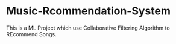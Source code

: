 # Music-Rcommendation-System
This is a ML Project which use Collaborative Filtering Algorithm to REcommend Songs.
